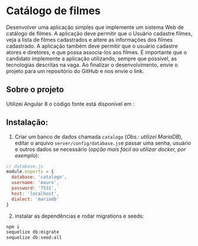# Catálogo de filmes

Desenvolver uma aplicação simples que implemente um sistema Web de catálogo de filmes. A aplicação deve permitir que o Usuário cadastre filmes, veja a lista de filmes cadastrados e altere as informações dos filmes cadastrado. A aplicação também deve permitir que o usuário cadastre atores e diretores, e que possa associa-los aos filmes.
É importante que o candidato implemente a aplicação utilizando, sempre que possível, as tecnologias descritas na vaga.
Ao finalizar o desenvolvimento, envie o projeto para um repositório do GitHub e nos envie o link.

## Sobre o projeto

Utilizei Angular 8 o código fonte está disponível em : []()

## Instalação:

1. Criar um banco de dados chamada `catalogo` (_Obs.: utilizei MariaDB_), editar o arquivo `server/config/database.js`e passar uma senha, usuário e outros dados se necessário (_opção mais fácil ao utilizar docker, por exemplo_):

```js
// database.js
module.exports = {
  database: 'catalogo',
  username: 'mauro',
  password: '7531',
  host: 'localhost',
  dialect: 'mariadb'
}
```

2. instalar as dependências e rodar migrations e seeds:

```zsh
npm i
sequelize db:migrate
sequelize db:seed:all
```
